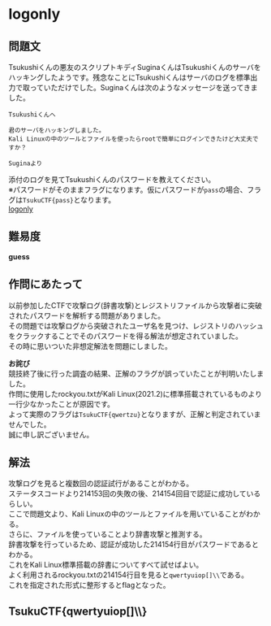 # logonly

## 問題文
Tsukushiくんの悪友のスクリプトキディSuginaくんはTsukushiくんのサーバをハッキングしたようです。残念なことにTsukushiくんはサーバのログを標準出力で取っていただけでした。Suginaくんは次のようなメッセージを送ってきました。  
```
Tsukushiくんへ

君のサーバをハッキングしました。
Kali Linuxの中のツールとファイルを使ったらrootで簡単にログインできたけど大丈夫ですか？

Suginaより
```
添付のログを見てTsukushiくんのパスワードを教えてください。  
※パスワードがそのままフラグになります。仮にパスワードが`pass`の場合、フラグは`TsukuCTF{pass}`となります。  
[logonly](files/logonly)  

## 難易度
**guess**  

## 作問にあたって
以前参加したCTFで攻撃ログ(辞書攻撃)とレジストリファイルから攻撃者に突破されたパスワードを解析する問題がありました。  
その問題では攻撃ログから突破されたユーザ名を見つけ、レジストリのハッシュをクラックすることでそのパスワードを得る解法が想定されていました。  
その時に思いついた非想定解法を問題にしました。  
  
**お詫び**  
競技終了後に行った調査の結果、正解のフラグが誤っていたことが判明いたしました。  
作問に使用したrockyou.txtがKali Linux(2021.2)に標準搭載されているものより一行少なかったことが原因です。  
よって実際のフラグは`TsukuCTF{qwertzu}`となりますが、正解と判定されていませんでした。  
誠に申し訳ございません。  

## 解法
攻撃ログを見ると複数回の認証試行があることがわかる。  
ステータスコードより214153回の失敗の後、214154回目で認証に成功しているらしい。  
ここで問題文より、Kali Linuxの中のツールとファイルを用いていることがわかる。  
さらに、ファイルを使っていることより辞書攻撃と推測する。  
辞書攻撃を行っているため、認証が成功した214154行目がパスワードであるとわかる。  
これをKali Linux標準搭載の辞書についてすべて試せばよい。  
よく利用されるrockyou.txtの214154行目を見ると`qwertyuiop[]\\`である。  
これを指定された形式に整形するとflagとなった。  

## TsukuCTF{qwertyuiop[]\\\\}
